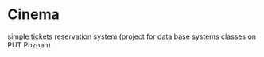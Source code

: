 Cinema
======

simple tickets reservation system (project for data base systems classes on PUT Poznan)
